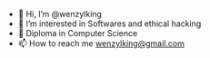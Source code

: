 - 👋 Hi, I’m @wenzylking
- 👀 I’m interested in Softwares and ethical hacking
- 🌱 Diploma in Computer Science 
- 📫 How to reach me wenzylking@gmail.com

<!---
wenzylking/wenzylking is a ✨ special ✨ repository because its `README.md` (this file) appears on your GitHub profile.
You can click the Preview link to take a look at your changes.
--->
